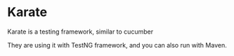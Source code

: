 # Karate

Karate is a testing framework, similar to cucumber

They are using it with TestNG framework, and you can also run with Maven.
